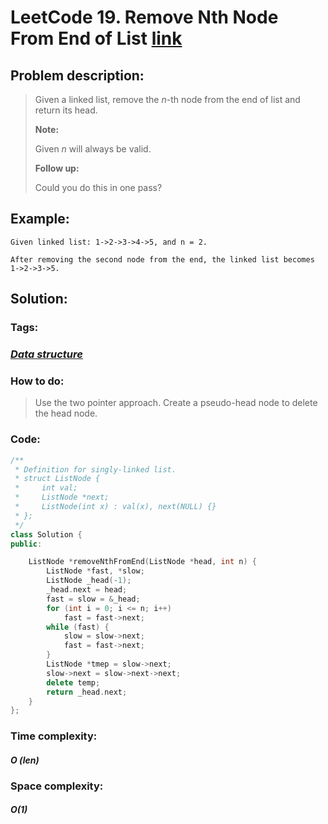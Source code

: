 # LeetCode 19. Remove Nth Node From End of List [link](https://leetcode.com/problems/remove-nth-node-from-end-of-list/)

## Problem description:

> Given a linked list, remove the *n*-th node from the end of list and return its head.
>
> **Note:**
>
> Given *n* will always be valid.
>
> **Follow up:**
>
> Could you do this in one pass?

## Example:

```
Given linked list: 1->2->3->4->5, and n = 2.

After removing the second node from the end, the linked list becomes 1->2->3->5.
```

## Solution:

### Tags:

### *[Data structure](https://github.com/yang-233/Algorithm-note/tree/master/Data-structure)* 

### How to do:

> Use the two pointer approach. Create a pseudo-head node to delete the head node.

### Code:

```c++
/**
 * Definition for singly-linked list.
 * struct ListNode {
 *     int val;
 *     ListNode *next;
 *     ListNode(int x) : val(x), next(NULL) {}
 * };
 */
class Solution {
public:

    ListNode *removeNthFromEnd(ListNode *head, int n) {
        ListNode *fast, *slow;
        ListNode _head(-1);
        _head.next = head;
        fast = slow = &_head;
        for (int i = 0; i <= n; i++)
            fast = fast->next;
        while (fast) {
            slow = slow->next;
            fast = fast->next;
        }
        ListNode *tmep = slow->next;
        slow->next = slow->next->next;
        delete temp;
        return _head.next;
    }
};
```

### Time complexity:

#### *O (len)*

### Space complexity:

#### *O(1)*

